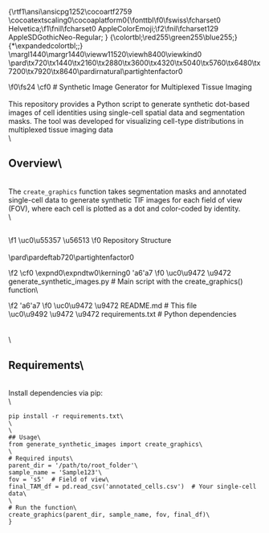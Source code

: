 {\rtf1\ansi\ansicpg1252\cocoartf2759
\cocoatextscaling0\cocoaplatform0{\fonttbl\f0\fswiss\fcharset0 Helvetica;\f1\fnil\fcharset0 AppleColorEmoji;\f2\fnil\fcharset129 AppleSDGothicNeo-Regular;
}
{\colortbl;\red255\green255\blue255;}
{\*\expandedcolortbl;;}
\margl1440\margr1440\vieww11520\viewh8400\viewkind0
\pard\tx720\tx1440\tx2160\tx2880\tx3600\tx4320\tx5040\tx5760\tx6480\tx7200\tx7920\tx8640\pardirnatural\partightenfactor0

\f0\fs24 \cf0 # Synthetic Image Generator for Multiplexed Tissue Imaging\
\
This repository provides a Python script to generate synthetic dot-based images of cell identities using single-cell spatial data and segmentation masks. The tool was developed for visualizing cell-type distributions in multiplexed tissue imaging data\
\
## Overview\
\
The `create_graphics` function takes segmentation masks and annotated single-cell data to generate synthetic TIF images for each field of view (FOV), where each cell is plotted as a dot and color-coded by identity.\
\
## 
\f1 \uc0\u55357 \u56513 
\f0  Repository Structure\
\
\pard\pardeftab720\partightenfactor0

\f2 \cf0 \expnd0\expndtw0\kerning0
\'a6\'a7
\f0 \uc0\u9472 \u9472  generate_synthetic_images.py # Main script with the create_graphics() function\

\f2 \'a6\'a7
\f0 \uc0\u9472 \u9472  README.md # This file\
\uc0\u9492 \u9472 \u9472  requirements.txt # Python dependencies\
\
\
\
## Requirements\
\
Install dependencies via pip:\
\
```bash\
pip install -r requirements.txt\
\
\
## Usage\
from generate_synthetic_images import create_graphics\
\
# Required inputs\
parent_dir = '/path/to/root_folder'\
sample_name = 'Sample123'\
fov = 's5'  # Field of view\
final_TAM_df = pd.read_csv('annotated_cells.csv')  # Your single-cell data\
\
# Run the function\
create_graphics(parent_dir, sample_name, fov, final_df)\
}